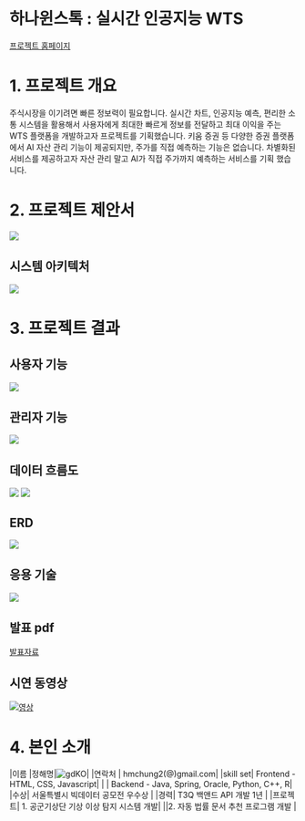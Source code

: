 # 하나윈스톡 : 실시간 인공지능 WTS

[프로젝트 홈페이지](https://koposoftware.github.io/2021_14_hmjung/)

# 1. 프로젝트 개요

주식시장을 이기려면 빠른 정보력이 필요합니다. 실시간 차트, 인공지능 예측, 편리한 소통 시스템을 활용해서 사용자에게 최대한 빠르게 정보를 전달하고 최대 이익을 주는 WTS 플랫폼을 개발하고자 프로젝트를 기획했습니다. 키움 증권 등 다양한 증권 플랫폼에서 AI 자산 관리 기능이 제공되지만, 주가를 직접 예측하는 기능은 없습니다. 차별화된 서비스를 제공하고자 자산 관리 말고 AI가 직접 주가까지 예측하는 서비스를 기획 했습니다.

# 2. 프로젝트 제안서

<img src="발표자료/최종프로젝트_제안서/슬라이드3.PNG"/>

## 시스템 아키텍처
   <img src="발표자료/최종프로젝트_제안서/슬라이드6.PNG"/>
   
# 3. 프로젝트 결과

## 사용자 기능
   <img src="발표자료/최종프로젝트_제안서/슬라이드4.PNG"/>
   
## 관리자 기능
   <img src="발표자료/최종프로젝트_제안서/슬라이드5.PNG"/>

## 데이터 흐름도
   <img src="발표자료/최종프로젝트_제안서/슬라이드7.PNG"/>
   <img src="발표자료/최종프로젝트_제안서/슬라이드8.PNG"/>
   
## ERD
   <img src="발표자료/최종프로젝트_제안서/슬라이드10.PNG"/>
   
## 응용 기술
   <img src="발표자료/최종프로젝트_제안서/슬라이드11.PNG"/>

## 발표 pdf 
   [발표자료](/발표자료/최종프로젝트_정해명_발표자료.pdf)<br>


## 시연 동영상 
   
   [![영상](발표자료/최종프로젝트_정해명_발표자료/capture.png)](https://www.youtube.com/embed/4cZFjeUAEuc)

# 4. 본인 소개

|이름 |정해명|![gdKO](발표자료/최종프로젝트_정해명_발표자료/profilePic.jpg)|
|연락처 | hmchung2(@)gmail.com|
|skill set| Frontend - HTML, CSS, Javascript|
| | Backend - Java, Spring, Oracle, Python, C++, R|
|수상| 서울특별시 빅데이터 공모전 우수상 |
|경력|  T3Q 백앤드 API 개발 1년  |
|프로젝트| 1. 공군기상단 기상 이상 탐지 시스템 개발|
||2. 자동 법률 문서 추천 프로그램 개발 |

   
 
